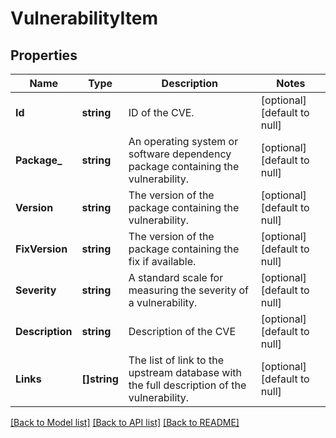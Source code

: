# VulnerabilityItem

## Properties
Name | Type | Description | Notes
------------ | ------------- | ------------- | -------------
**Id** | **string** | ID of the CVE. | [optional] [default to null]
**Package_** | **string** | An operating system or software dependency package containing the vulnerability. | [optional] [default to null]
**Version** | **string** | The version of the package containing the vulnerability. | [optional] [default to null]
**FixVersion** | **string** | The version of the package containing the fix if available. | [optional] [default to null]
**Severity** | **string** | A standard scale for measuring the severity of a vulnerability. | [optional] [default to null]
**Description** | **string** | Description of the CVE | [optional] [default to null]
**Links** | **[]string** | The list of link to the upstream database with the full description of the vulnerability. | [optional] [default to null]

[[Back to Model list]](../README.md#documentation-for-models) [[Back to API list]](../README.md#documentation-for-api-endpoints) [[Back to README]](../README.md)


